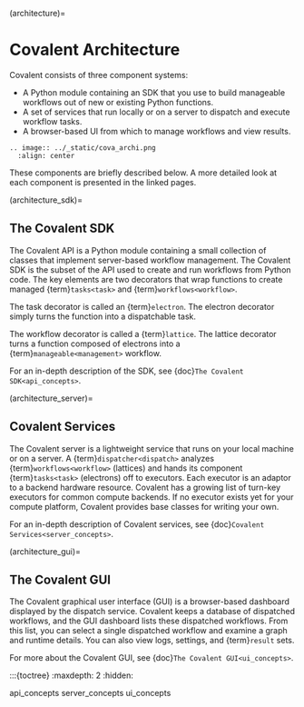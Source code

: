 (architecture)=
# Covalent Architecture

Covalent consists of three component systems:

- A Python module containing an SDK that you use to build manageable workflows out of new or existing Python functions.
- A set of services that run locally or on a server to dispatch and execute workflow tasks.
- A browser-based UI from which to manage workflows and view results.

```{eval-rst}
.. image:: ../_static/cova_archi.png
  :align: center
```

These components are briefly described below. A more detailed look at each component is presented in the linked pages.


(architecture_sdk)=
## The Covalent SDK

The Covalent API is a Python module containing a small collection of classes that implement server-based workflow management. The Covalent SDK is the subset of the API used to create and run workflows from Python code. The key elements are two decorators that wrap functions to create managed {term}`tasks<task>` and {term}`workflows<workflow>`.

The task decorator is called an {term}`electron`. The electron decorator simply turns the function into a dispatchable task.

The workflow decorator is called a {term}`lattice`. The lattice decorator turns a function composed of electrons into a {term}`manageable<management>` workflow.

For an in-depth description of the SDK, see {doc}`The Covalent SDK<api_concepts>`.


(architecture_server)=
## Covalent Services

The Covalent server is a lightweight service that runs on your local machine or on a server. A {term}`dispatcher<dispatch>` analyzes {term}`workflows<workflow>` (lattices) and hands its component {term}`tasks<task>` (electrons) off to executors. Each executor is an adaptor to a backend hardware resource. Covalent has a growing list of turn-key executors for common compute backends. If no executor exists yet for your compute platform, Covalent provides base classes for writing your own.

For an in-depth description of Covalent services, see {doc}`Covalent Services<server_concepts>`.


(architecture_gui)=
## The Covalent GUI

The Covalent graphical user interface (GUI) is a browser-based dashboard displayed by the dispatch service. Covalent keeps a database of dispatched workflows, and the  GUI dashboard lists these dispatched workflows. From this list, you can select a single dispatched workflow and examine a graph and runtime details. You can also view logs, settings, and {term}`result` sets.

For more about the Covalent GUI, see {doc}`The Covalent GUI<ui_concepts>`.


:::{toctree}
:maxdepth: 2
:hidden:

api_concepts
server_concepts
ui_concepts
